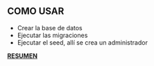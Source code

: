 ## COMO USAR


- Crear la base de datos
- Ejecutar las migraciones
- Ejecutar el seed, allí se crea un administrador

[**RESUMEN**](https://hackmd.io/@enidev911/desafio-2-therialnews)